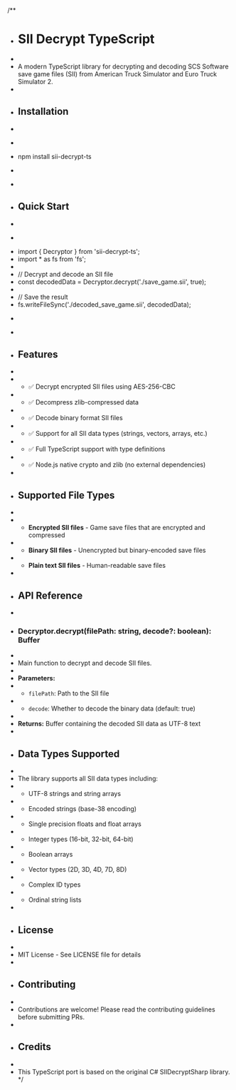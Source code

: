 /**
 * # SII Decrypt TypeScript
 * 
 * A modern TypeScript library for decrypting and decoding SCS Software save game files (SII) from American Truck Simulator and Euro Truck Simulator 2.
 * 
 * ## Installation
 * 
 * ```bash
 * npm install sii-decrypt-ts
 * ```
 * 
 * ## Quick Start
 * 
 * ```typescript
 * import { Decryptor } from 'sii-decrypt-ts';
 * import * as fs from 'fs';
 * 
 * // Decrypt and decode an SII file
 * const decodedData = Decryptor.decrypt('./save_game.sii', true);
 * 
 * // Save the result
 * fs.writeFileSync('./decoded_save_game.sii', decodedData);
 * ```
 * 
 * ## Features
 * 
 * - ✅ Decrypt encrypted SII files using AES-256-CBC
 * - ✅ Decompress zlib-compressed data
 * - ✅ Decode binary format SII files
 * - ✅ Support for all SII data types (strings, vectors, arrays, etc.)
 * - ✅ Full TypeScript support with type definitions
 * - ✅ Node.js native crypto and zlib (no external dependencies)
 * 
 * ## Supported File Types
 * 
 * - **Encrypted SII files** - Game save files that are encrypted and compressed
 * - **Binary SII files** - Unencrypted but binary-encoded save files
 * - **Plain text SII files** - Human-readable save files
 * 
 * ## API Reference
 * 
 * ### Decryptor.decrypt(filePath: string, decode?: boolean): Buffer
 * 
 * Main function to decrypt and decode SII files.
 * 
 * **Parameters:**
 * - `filePath`: Path to the SII file
 * - `decode`: Whether to decode the binary data (default: true)
 * 
 * **Returns:** Buffer containing the decoded SII data as UTF-8 text
 * 
 * ## Data Types Supported
 * 
 * The library supports all SII data types including:
 * - UTF-8 strings and string arrays
 * - Encoded strings (base-38 encoding)
 * - Single precision floats and float arrays
 * - Integer types (16-bit, 32-bit, 64-bit)
 * - Boolean arrays
 * - Vector types (2D, 3D, 4D, 7D, 8D)
 * - Complex ID types
 * - Ordinal string lists
 * 
 * ## License
 * 
 * MIT License - See LICENSE file for details
 * 
 * ## Contributing
 * 
 * Contributions are welcome! Please read the contributing guidelines before submitting PRs.
 * 
 * ## Credits
 * 
 * This TypeScript port is based on the original C# SIIDecryptSharp library.
 */